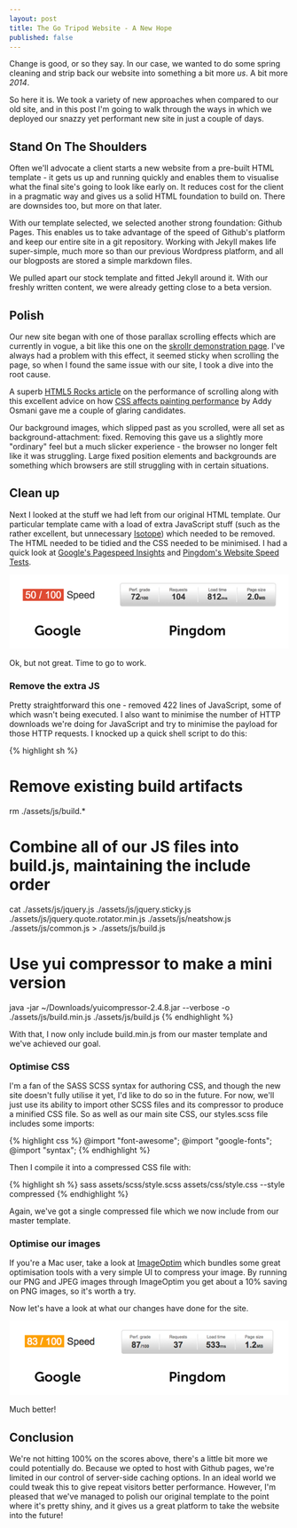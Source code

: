 ```yaml
---
layout: post
title: The Go Tripod Website - A New Hope
published: false
---
```


Change is good, or so they say. In our case, we wanted to do some spring cleaning and strip back our website into something a bit more *us*. A bit more *2014*.

So here it is. We took a variety of new approaches when compared to our old site, and in this post I'm going to walk through the ways in which we deployed our snazzy yet performant new site in just a couple of days.

## Stand On The Shoulders

Often we'll advocate a client starts a new website from a pre-built HTML template - it gets us up and running quickly and enables them to visualise what the final site's going to look like early on. It reduces cost for the client in a pragmatic way and gives us a solid HTML foundation to build on. There are downsides too, but more on that later.

With our template selected, we selected another strong foundation: Github Pages. This enables us to take advantage of the speed of Github's platform and keep our entire site in a git repository. Working with Jekyll makes life super-simple, much more so than our previous Wordpress platform, and all our blogposts are stored a simple markdown files.

We pulled apart our stock template and fitted Jekyll around it. With our freshly written content, we were already getting close to a beta version.

## Polish

Our new site began with one of those parallax scrolling effects which are currently in vogue, a bit like this one on the [skrollr demonstration page](http://prinzhorn.github.io/skrollr/). I've always had a problem with this effect, it seemed sticky when scrolling the page, so when I found the same issue with our site, I took a dive into the root cause.

A superb [HTML5 Rocks article](http://www.html5rocks.com/en/tutorials/speed/scrolling/) on the performance of scrolling along with this excellent advice on how [CSS affects painting performance](http://addyosmani.com/blog/devtools-visually-re-engineering-css-for-faster-paint-times/) by Addy Osmani gave me a couple of glaring candidates.

Our background images, which slipped past as you scrolled, were all set as background-attachment: fixed. Removing this gave us a slightly more "ordinary" feel but a much slicker experience - the browser no longer felt like it was struggling. Large fixed position elements and backgrounds are something which browsers are still struggling with in certain situations.

## Clean up

Next I looked at the stuff we had left from our original HTML template. Our particular template came with a load of extra JavaScript stuff (such as the rather excellent, but unnecessary [Isotope](http://isotope.metafizzy.co/)) which needed to be removed. The HTML needed to be tidied and the CSS needed to be minimised. I had a quick look at [Google's Pagespeed Insights](http://developers.google.com/speed/pagespeed/insights/) and [Pingdom's Website Speed Tests](http://tools.pingdom.com/).

<p style="text-align:center;"><img src="/assets/img/googlevspingdom.png" alt="Google and Pingdom Before" title="Google and Pingdom Before"></p>

Ok, but not great. Time to go to work.

### Remove the extra JS

Pretty straightforward this one - removed 422 lines of JavaScript, some of which wasn't being executed. I also want to minimise the number of HTTP downloads we're doing for JavaScript and try to minimise the payload for those HTTP requests. I knocked up a quick shell script to do this:

{% highlight sh %}
# Remove existing build artifacts
rm ./assets/js/build.*

# Combine all of our JS files into build.js, maintaining the include order
cat ./assets/js/jquery.js ./assets/js/jquery.sticky.js ./assets/js/jquery.quote.rotator.min.js ./assets/js/neatshow.js ./assets/js/common.js > ./assets/js/build.js

# Use yui compressor to make a mini version
java -jar ~/Downloads/yuicompressor-2.4.8.jar --verbose -o ./assets/js/build.min.js ./assets/js/build.js
{% endhighlight %}

With that, I now only include build.min.js from our master template and we've achieved our goal.

### Optimise CSS

I'm a fan of the SASS SCSS syntax for authoring CSS, and though the new site doesn't fully utilise it yet, I'd like to do so in the future. For now, we'll just use its ability to import other SCSS files and its compressor to produce a minified CSS file. So as well as our main site CSS, our styles.scss file includes some imports:

{% highlight css %}
@import "font-awesome";
@import "google-fonts";
@import "syntax";
{% endhighlight %}

Then I compile it into a compressed CSS file with:

{% highlight sh %}
sass assets/scss/style.scss assets/css/style.css  --style compressed
{% endhighlight %}

Again, we've got a single compressed file which we now include from our master template.

### Optimise our images

If you're a Mac user, take a look at [ImageOptim](http://imageoptim.com/) which bundles some great optimisation tools with a very simple UI to compress your image. By running our PNG and JPEG images through ImageOptim you get about a 10% saving on PNG images, so it's worth a try. 

Now let's have a look at what our changes have done for the site.

<p style="text-align:center;"><img src="/assets/img/blog/googlevspingdom-after.png" alt="Google and Pingdom After" title="Google and Pingdom After"></p>

Much better! 


## Conclusion

We're not hitting 100% on the scores above, there's a little bit more we could potentially do. Because we opted to host with Github pages, we're limited in our control of server-side caching options. In an ideal world we could tweak this to give repeat visitors better performance. However, I'm pleased that we've managed to polish our original template to the point where it's pretty shiny, and it gives us a great platform to take the website into the future!